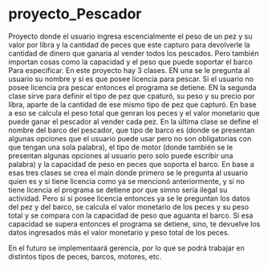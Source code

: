 # proyecto_Pescador
Proyecto donde el usuario ingresa escencialmente el peso de un pez y su valor por libra y la cantidad de peces que este capturo para devolverle la cantidad de dinero que ganaría al vender todos los pescados. Pero también importan cosas como la capacidad y el peso que puede soportar el barco
Para especificar. En este proyecto hay 3 clases. EN una se le pregunta al usuario su nombre y si es que posee licencia para pescar. Si el usuario no posee licencia pra pescar entonces el programa se detiene.
EN la segunda clase sirve para definir el tipo de pez que cpaturó, su peso y su precio por libra, aparte de la cantidad de ese mismo tipo de pez que capturó. En base a eso se calcula el peso total que genran los peces y el valor monetario que puede ganar el pescador al vender cada pez.
En la última clase se define el nombre del barco del pescador, que tipo de barco es (donde se presentan algunas opciones que el usuario puede usar pero no son obligatorias con que tengan una sola palabra), el tipo de motor (donde también se le presentan algunas opciones al usuario pero solo puede escribir una palabra) y la capacidad de peso en peces que soporta el barco.
En base a esas tres clases se crea el main donde primero se le pregunta al usuario quien es y si tiene licencia como ya se mencionó anteriormente, y si no tiene licencia el programa se detiene por que simno sería ilegal su actividad. Pero si sí posee licencia entonces ya se le preguntan los datos del pez y del barco, se calcula el valor monetario de los peces y su peso total y se compara con la capacidad de peso que aguanta el barco. Si esa capacidad se supera entonces el programa se detiene, sino, te devuelve los datos ingresados más el valor monetario y peso total de los peces.

En el futuro se implementaará gerencia, por lo que se podrá trabajar en distintos tipos de peces, barcos, motores, etc.
